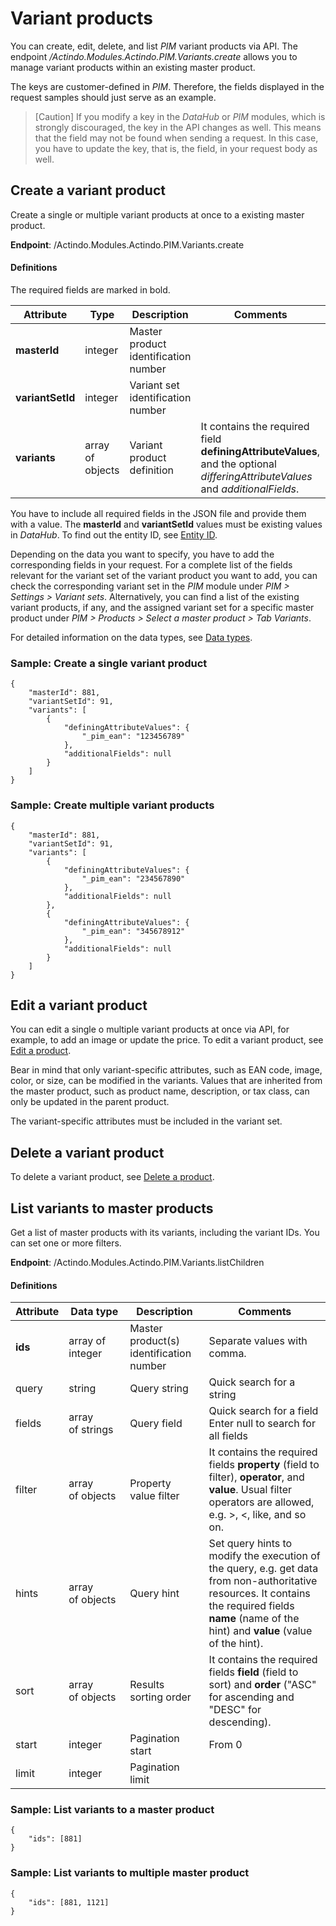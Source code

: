 # Variant products

You can create, edit, delete, and list *PIM* variant products via API. The endpoint */Actindo.Modules.Actindo.PIM.Variants.create* allows you to manage variant products within an existing master product. 

The keys are customer-defined in *PIM*. Therefore, the fields displayed in the request samples should just serve as an example.   

> [Caution] If you modify a key in the *DataHub* or *PIM* modules, which is strongly discouraged, the key in the API changes as well. This means that the field may not be found when sending a request. In this case, you have to update the key, that is, the field, in your request body as well.


## Create a variant product

Create a single or multiple variant products at once to a existing master product.

**Endpoint**: /Actindo.Modules.Actindo.PIM.Variants.create

#### Definitions

The required fields are marked in bold.

| Attribute      | Type | Description | Comments | 
| ----------- | ----------- | ---------- | ------ | 
| **masterId**      | integer   |  Master product identification number | |
| **variantSetId**   | integer  | Variant set identification number | |
| **variants** | array of objects | Variant product definition | It contains the required field **definingAttributeValues**, and the optional *differingAttributeValues* and *additionalFields*. | 


You have to include all required fields in the JSON file and provide them with a value. The **masterId** and **variantSetId** values must be existing values in *DataHub*. To find out the entity ID, see [Entity ID](./02_Basics.md#entity-id). 

Depending on the data you want to specify, you have to add the corresponding fields in your request. For a complete list of the fields relevant for the variant set of the variant product you want to add, you can check the corresponding variant set in the *PIM* module under *PIM > Settings > Variant sets*. Alternatively, you can find a list of the existing variant products, if any, and the assigned variant set for a specific master product under *PIM > Products > Select a master product > Tab Variants*.

[comment]: <> (Stimmt das? Sinnvoll zu erklären?)

For detailed information on the data types, see [Data types](../../DataHub/UserInterface/04_DataTypeList.md).


### Sample: Create a single variant product

    {
        "masterId": 881,
        "variantSetId": 91,
        "variants": [
            {
                "definingAttributeValues": {
                    "_pim_ean": "123456789"
                },
                "additionalFields": null
            }
        ]
    }


### Sample: Create multiple variant products


    {
        "masterId": 881,
        "variantSetId": 91,
        "variants": [
            {
                "definingAttributeValues": {
                    "_pim_ean": "234567890"
                },
                "additionalFields": null
            },
            {
                "definingAttributeValues": {
                    "_pim_ean": "345678912"
                },
                "additionalFields": null
            }
        ]
    }



## Edit a variant product

You can edit a single o multiple variant products at once via API, for example, to add an image or update the price. 
To edit a variant product, see [Edit a product](./05_Products.md#edit-a-product).

Bear in mind that only variant-specific attributes, such as EAN code, image, color, or size, can be modified in the variants. Values that are inherited from the master product, such as product name, description, or tax class, can only be updated in the parent product. 

The variant-specific attributes must be included in the variant set.


## Delete a variant product

To delete a variant product, see [Delete a product](./05_Products.md#delete-a-product).


## List variants to master products

Get a list of master products with its variants, including the variant IDs. You can set one or more filters.

[comment]: <> (Useful? Nicht ganz: master ergibt ChildrenId, aber man kann auch request auf Children schicken... Was für filter sinnvoll? Hints and query Beispiele?)

**Endpoint**: /Actindo.Modules.Actindo.PIM.Variants.listChildren

#### Definitions

| Attribute      | Data type | Description | Comments |
| ---------------|-----------|-------------|---------- |
| **ids** | array of integer | Master product(s) identification number | Separate values with comma. |
| query | string | Query string | Quick search for a string |
| fields | array of strings | Query field | Quick search for a field <br> Enter null to search for all fields |
| filter | array of objects | Property value filter | It contains the required fields **property** (field to filter), **operator**, and **value**. Usual filter operators are allowed, e.g. >, <, like, and so on.  |
| hints | array of objects | Query hint | Set query hints to modify the execution of the query, e.g. get data from non-authoritative resources. It contains the required fields **name** (name of the hint) and **value** (value of the hint). |
| sort | array of objects | Results sorting order  | It contains  the required fields **field** (field to sort) and **order** ("ASC" for ascending and "DESC" for descending). |
| start | integer | Pagination start | From 0 |
| limit | integer | Pagination limit |   |


### Sample: List variants to a master product

    {
        "ids": [881]
    }

### Sample: List variants to multiple master product

    {
        "ids": [881, 1121]
    }










